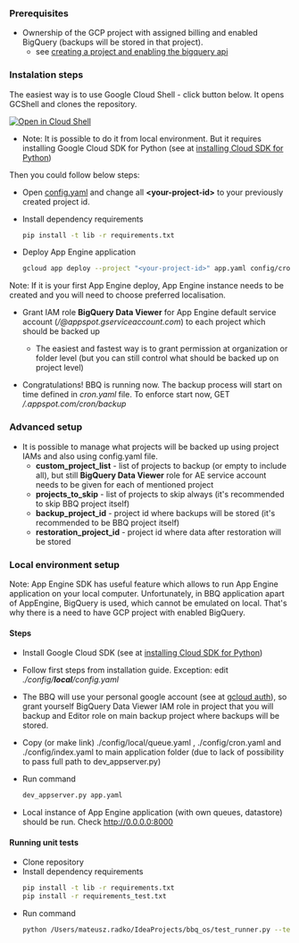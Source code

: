 ### Prerequisites
  * Ownership of the GCP project with assigned billing and enabled BigQuery (backups will be stored in that project).
    * see [creating a project and enabling the bigquery api](https://cloud.google.com/bigquery/docs/enable-transfer-service#creating_a_project_and_enabling_the_bigquery_api)

### Instalation steps

The easiest way is to use Google Cloud Shell - click button below. It opens GCShell and clones the repository. 

<a href="https://console.cloud.google.com/cloudshell/open?git_repo=https://github.com/ocadotechnology/bbq&page=editor&open_in_editor=SETUP.md">
<img alt="Open in Cloud Shell" src ="http://gstatic.com/cloudssh/images/open-btn.png"></a>

<br>
  
  * Note: It is possible to do it from local environment. But it requires installing Google Cloud SDK for Python (see at [installing Cloud SDK for Python](https://cloud.google.com/appengine/docs/standard/python/download))

Then you could follow below steps:
* Open [config.yaml](./config/prd/config.yaml) and change all **\<your-project-id\>** to your previously created project id. 

* Install dependency requirements
  ```bash
  pip install -t lib -r requirements.txt
  ```
*  Deploy App Engine application
   ```bash
   gcloud app deploy --project "<your-project-id>" app.yaml config/cron.yaml config/prd/queue.yaml config/index.yaml
   ```
  
  Note: If it is your first App Engine deploy, App Engine instance needs to be created and you will need to choose preferred localisation. 
* Grant IAM role **BigQuery Data Viewer** for App Engine default service account (*/<your-project-id/>@appspot.gserviceaccount.com*) to each project which should be backed up
  * The easiest and fastest way is to grant permission at organization or folder level (but you can still control what should be backed up on project level)

* Congratulations! BBQ is running now. The backup process will start on time defined in *cron.yaml* file. 
To enforce start now, GET */<your-project-id/>.appspot.com/cron/backup*

### Advanced setup
  * It is possible to manage what projects will be backed up using project IAMs and also using config.yaml file.
      * **custom_project_list** - list of projects to backup (or empty to include all), but still **BigQuery Data Viewer** role for AE service account needs to be given for each of mentioned project
      * **projects_to_skip** - list of projects to skip always (it's recommended to skip BBQ project itself)
      * **backup_project_id** - project id where backups will be stored (it's recommended to be BBQ project itself)
      * **restoration_project_id** - project id where data after restoration will be stored
      


### Local environment setup

Note: App Engine SDK has useful feature which allows to run App Engine application on your local computer. 
Unfortunately, in BBQ application apart of AppEngine, BigQuery is used, which cannot be emulated on local. 
That's why there is a need to have GCP project with enabled BigQuery.

#### Steps

* Install Google Cloud SDK (see at [installing Cloud SDK for Python](https://cloud.google.com/appengine/docs/standard/python/download))

* Follow first steps from installation guide. Exception: edit *./config/**local**/config.yaml*

* The BBQ will use your personal google account (see at [gcloud auth](https://cloud.google.com/sdk/gcloud/reference/auth/)), so grant yourself BigQuery Data Viewer IAM role in project that you will backup and Editor role on main backup project where backups will be stored.

* Copy (or make link) ./config/local/queue.yaml , ./config/cron.yaml and ./config/index.yaml to main application folder (due to lack of possibility to pass full path to dev_appserver.py)

* Run command 
  ```bash
  dev_appserver.py app.yaml
  ```
  
* Local instance of App Engine application (with own queues, datastore) should be run. Check http://0.0.0.0:8000


#### Running unit tests

* Clone repository
* Install dependency requirements
  ```bash
  pip install -t lib -r requirements.txt
  pip install -r requirements_test.txt
  ```
* Run command
  ```bash
  python /Users/mateusz.radko/IdeaProjects/bbq_os/test_runner.py --test-path tests/ -v --test-pattern "test*.py" <path to google cloud sdk> 
  ```

